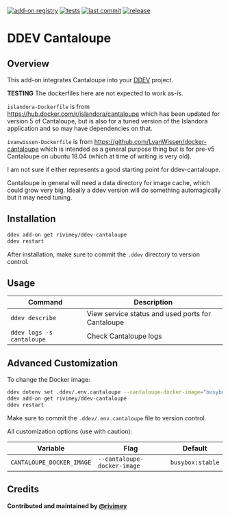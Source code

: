[![add-on registry](https://img.shields.io/badge/DDEV-Add--on_Registry-blue)](https://addons.ddev.com)
[![tests](https://github.com/rivimey/ddev-cantaloupe/actions/workflows/tests.yml/badge.svg?branch=main)](https://github.com/rivimey/ddev-cantaloupe/actions/workflows/tests.yml?query=branch%3Amain)
[![last commit](https://img.shields.io/github/last-commit/rivimey/ddev-cantaloupe)](https://github.com/rivimey/ddev-cantaloupe/commits)
[![release](https://img.shields.io/github/v/release/rivimey/ddev-cantaloupe)](https://github.com/rivimey/ddev-cantaloupe/releases/latest)

# DDEV Cantaloupe

## Overview

This add-on integrates Cantaloupe into your [DDEV](https://ddev.com/) project.

**TESTING**
The dockerfiles here are not expected to work as-is.

``islandora-Dockerfile`` is from https://hub.docker.com/r/islandora/cantaloupe
which has been updated for version 5 of Cantaloupe, but is also for a tuned
version of the Islandora application and so may have dependencies on that.

``ivanwissen-Dockerfile`` is from https://github.com/LvanWissen/docker-cantaloupe
which is intended as a general purpose thing but is for pre-v5 Cantaloupe on
ubuntu 18.04 (which at time of writing is very old).

I am not sure if either represents a good starting point for ddev-cantaloupe.

Cantaloupe in general will need a data directory for image cache, which could
grow very big. Ideally a ddev version will do something automagically but it
may need tuning.

## Installation

```bash
ddev add-on get rivimey/ddev-cantaloupe
ddev restart
```

After installation, make sure to commit the `.ddev` directory to version control.

## Usage

| Command | Description |
| ------- | ----------- |
| `ddev describe` | View service status and used ports for Cantaloupe |
| `ddev logs -s cantaloupe` | Check Cantaloupe logs |

## Advanced Customization

To change the Docker image:

```bash
ddev dotenv set .ddev/.env.cantaloupe --cantaloupe-docker-image="busybox:stable"
ddev add-on get rivimey/ddev-cantaloupe
ddev restart
```

Make sure to commit the `.ddev/.env.cantaloupe` file to version control.

All customization options (use with caution):

| Variable | Flag | Default |
| -------- | ---- | ------- |
| `CANTALOUPE_DOCKER_IMAGE` | `--cantaloupe-docker-image` | `busybox:stable` |

## Credits

**Contributed and maintained by [@rivimey](https://github.com/rivimey)**
